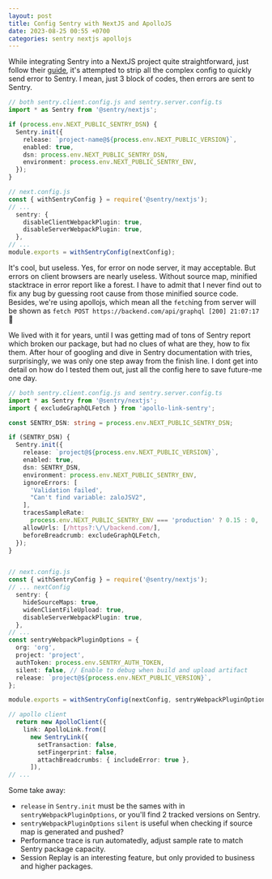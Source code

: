 ```yaml
---
layout: post
title: Config Sentry with NextJS and ApolloJS
date: 2023-08-25 00:55 +0700
categories: sentry nextjs apollojs
---
```


While integrating Sentry into a NextJS project quite straightforward, just follow their [guide](https://docs.sentry.io/platforms/javascript/guides/nextjs/manual-setup/), it's attempted to strip all the complex config to quickly send error to Sentry. I mean, just 3 block of codes, then errors are sent to Sentry.

```typescript
// both sentry.client.config.js and sentry.server.config.ts
import * as Sentry from '@sentry/nextjs';

if (process.env.NEXT_PUBLIC_SENTRY_DSN) {
  Sentry.init({
    release: `project-name@${process.env.NEXT_PUBLIC_VERSION}`,
    enabled: true,
    dsn: process.env.NEXT_PUBLIC_SENTRY_DSN,
    environment: process.env.NEXT_PUBLIC_SENTRY_ENV,
  });
}

// next.config.js
const { withSentryConfig } = require('@sentry/nextjs');
// ...
  sentry: {
    disableClientWebpackPlugin: true,
    disableServerWebpackPlugin: true,
  },
// ...
module.exports = withSentryConfig(nextConfig);
```

It's cool, but useless. Yes, for error on node server, it may acceptable. But errors on client browsers are nearly useless. Without source map, minified stacktrace in error report like a forest. I have to admit that I never find out to fix any bug by guessing root cause from those minified source code.
Besides, we're using apollojs, which mean all the `fetch`ing from server will be shown as `fetch POST https://backend.com/api/graphql [200] 21:07:17` 🥲

We lived with it for years, until I was getting mad of tons of Sentry report which broken our package, but had no clues of what are they, how to fix them. After hour of googling and dive in Sentry documentation with tries, surprisingly, we was only one step away from the finish line. I dont get into detail on how do I tested them out, just all the config here to save future-me one day.

```typescript
// both sentry.client.config.js and sentry.server.config.ts
import * as Sentry from '@sentry/nextjs';
import { excludeGraphQLFetch } from 'apollo-link-sentry';

const SENTRY_DSN: string = process.env.NEXT_PUBLIC_SENTRY_DSN;

if (SENTRY_DSN) {
  Sentry.init({
    release: `project@${process.env.NEXT_PUBLIC_VERSION}`,
    enabled: true,
    dsn: SENTRY_DSN,
    environment: process.env.NEXT_PUBLIC_SENTRY_ENV,
    ignoreErrors: [
      'Validation failed',
      "Can't find variable: zaloJSV2",
    ],
    tracesSampleRate:
      process.env.NEXT_PUBLIC_SENTRY_ENV === 'production' ? 0.15 : 0,
    allowUrls: [/https?:\/\/backend.com/],
    beforeBreadcrumb: excludeGraphQLFetch,
  });
}


// next.config.js
const { withSentryConfig } = require('@sentry/nextjs');
// ... nextConfig
  sentry: {
    hideSourceMaps: true,
    widenClientFileUpload: true,
    disableServerWebpackPlugin: true,
  },
// ...
const sentryWebpackPluginOptions = {
  org: 'org',
  project: 'project',
  authToken: process.env.SENTRY_AUTH_TOKEN,
  silent: false, // Enable to debug when build and upload artifact
  release: `project@${process.env.NEXT_PUBLIC_VERSION}`,
};

module.exports = withSentryConfig(nextConfig, sentryWebpackPluginOptions);

// apollo client
  return new ApolloClient({
    link: ApolloLink.from([
      new SentryLink({
        setTransaction: false,
        setFingerprint: false,
        attachBreadcrumbs: { includeError: true },
      ]),
// ...
```

Some take away:

* `release` in `Sentry.init` must be the sames with in `sentryWebpackPluginOptions`, or you'll find 2 tracked versions on Sentry.
* `sentryWebpackPluginOptions` `silent` is useful when checking if source map is generated and pushed?
* Performance trace is run automatedly, adjust sample rate to match Sentry package capacity.
* Session Replay is an interesting feature, but only provided to business and higher packages.
